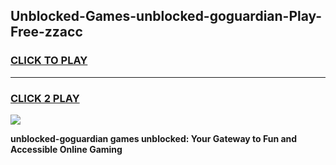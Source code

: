 
## Unblocked-Games-unblocked-goguardian-Play-Free-zzacc
<h3>
<a href="https://premium76.site?title=unblocked-goguardian&ref=18A1">CLICK TO PLAY</a></h3>
<hr>

<h3>
<a href="https://premium76.site?title=unblocked-goguardian&ref=18A1">CLICK 2 PLAY</a>
  
</h3>

<a href="https://premium76.site?title=unblocked-goguardian&ref=18A1"><img src="https://clearcache.store/games.png"></a>


**unblocked-goguardian games unblocked: Your Gateway to Fun and Accessible Online Gaming**
